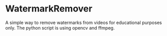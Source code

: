 # WatermarkRemover
A simple way to remove watermarks from videos for educational purposes only.
The python script is using opencv and ffmpeg.
